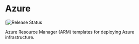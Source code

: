 # Azure

[![Release Status](https://vsrm.dev.azure.com/Ummati/_apis/public/Release/badge/faa9269c-7a85-4eef-b6b4-e980cd871a27/2/2)

Azure Resource Manager (ARM) templates for deploying Azure infrastructure.
